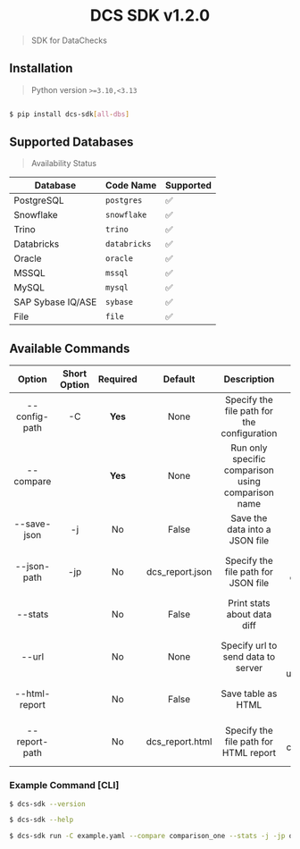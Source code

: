 <h1 align="center">
  DCS SDK v1.2.0
</h1>

> SDK for DataChecks


## Installation

> Python version `>=3.10,<3.13`

```bash

$ pip install dcs-sdk[all-dbs]

```

## Supported Databases

> Availability Status

| Database          | Code Name    | Supported |
| ----------------- | ------------ | --------- |
| PostgreSQL        | `postgres`   | ✅         |
| Snowflake         | `snowflake`  | ✅         |
| Trino             | `trino`      | ✅         |
| Databricks        | `databricks` | ✅         |
| Oracle            | `oracle`     | ✅         |
| MSSQL             | `mssql`      | ✅         |
| MySQL             | `mysql`      | ✅         |
| SAP Sybase IQ/ASE | `sybase`     | ✅         |
| File              | `file`       | ✅         |



## Available Commands



|    Option     | Short Option | Required |     Default     |                    Description                     |                                             Example                                              |
| :-----------: | :----------: | :------: | :-------------: | :------------------------------------------------: | :----------------------------------------------------------------------------------------------: |
| --config-path |      -C      | **Yes**  |      None       |    Specify the file path for the configuration     |                    dcs-sdk run --config-path config.yaml --compare comp_name                     |
|   --compare   |              | **Yes**  |      None       | Run only specific comparison using comparison name |                    dcs-sdk run --config-path config.yaml --compare comp_name                     |
|  --save-json  |      -j      |    No    |      False      |           Save the data into a JSON file           |              dcs-sdk run --config-path config.yaml --compare comp_name --save-json               |
|  --json-path  |     -jp      |    No    | dcs_report.json |        Specify the file path for JSON file         |   dcs-sdk run --config-path config.yaml --compare comp_name --save-json --json-path ouput.json   |
|    --stats    |              |    No    |      False      |            Print stats about data diff             |                dcs-sdk run --config-path config.yaml --compare comp_name --stats                 |
|     --url     |              |    No    |      None       |         Specify url to send data to server         |    dcs-sdk run --config-path config.yaml --compare comp_name --url=https://comapre/send/data     |
| --html-report |              |    No    |      False      |                 Save table as HTML                 |             dcs-sdk run --config-path config.yaml --compare comp_name --html-report              |
| --report-path |              |    No    | dcs_report.html |       Specify the file path for HTML report        | dcs-sdk run --config-path config.yaml --compare comp_name --html-report --report-path table.html |



### Example Command [CLI]

```sh
$ dcs-sdk --version

$ dcs-sdk --help

$ dcs-sdk run -C example.yaml --compare comparison_one --stats -j -jp output.json --html-report --report-path result.html --url=https://comapre/send/data
```